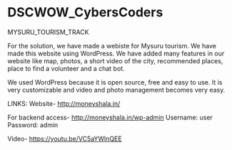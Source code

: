 # DSCWOW_CybersCoders

MYSURU_TOURISM_TRACK

For the solution, we have made a webiste for Mysuru tourism. We have made this website using WordPress.
We have added many features in our website like map, photos, a short video of the city, recommended places, place to find a volunteer and a chat bot.

We used WordPress because it is open source, free and easy to use.
It is very customizable and video and photo management becomes very easy.

LINKS:
Website- http://moneyshala.in/

For backend access- http://moneyshala.in/wp-admin
Username: user
Password: admin

Video- https://youtu.be/VC5aYWlnQEE
